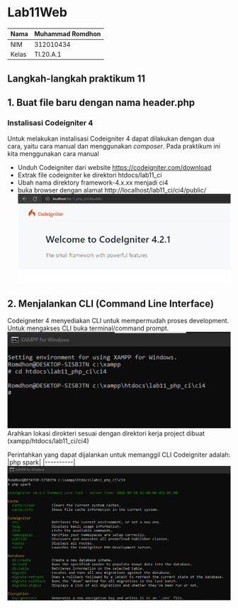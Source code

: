 # Lab11Web
| Nama  | Muhammad Romdhon    |
| ------- | ----------------- |
| NIM   | 312010434          |
| Kelas | TI.20.A.1          |

## Langkah-langkah praktikum 11

## 1. Buat file baru dengan nama header.php
### Instalisasi Codeigniter 4
Untuk melakukan instalisasi Codeigniter 4 dapat dilakukan dengan dua cara, yaitu cara manual dan menggunakan *composer*. Pada praktikum ini kita menggunakan cara manual

* Unduh Codeigniter dari website https://codeigniter.com/download
* Extrak file codeigniter ke direktori htdocs/lab11_ci
* Ubah nama direktory framework-4.x.xx menjadi ci4
* buka browser dengan alamat http://localhost/lab11_ci/ci4/public/
![p](gambar/ss3.png)

## 2. Menjalankan CLI (Command Line Interface)
Codeigneter 4 menyediakan CLI untuk mempermudah proses development. Untuk mengakses CLI buka terminal/command prompt.
![p](gambar/ss1.png)
Arahkan lokasi dirokteri sesuai dengan direktori kerja project dibuat (xampp/htdocs/lab11_ci/ci4)

Perintahkan yang dapat dijalankan untuk memanggil CLI Codeigniter adalah:
|php spark|
|----------|
![p](gambar/ss2.png)<br>